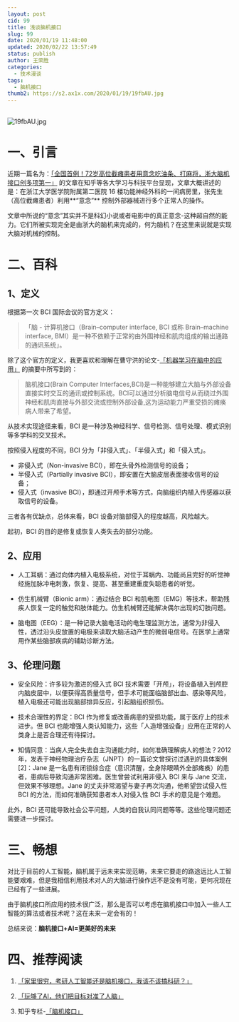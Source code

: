 ```yaml
---
layout: post
cid: 99
title: 浅谈脑机接口
slug: 99
date: 2020/01/19 11:48:00
updated: 2020/02/22 13:57:49
status: publish
author: 王荣胜
categories: 
  - 技术漫谈
tags: 
  - 脑机接口
thumb2: https://s2.ax1x.com/2020/01/19/19fbAU.jpg
---
```



<!--more-->
</br>
<img src="https://s2.ax1x.com/2020/01/19/19fbAU.jpg" alt="19fbAU.jpg" border="0" />

# 一、引言

近期一篇名为：[「全国首例！72岁高位截瘫患者用意念吃油条、打麻将，浙大脑机接口创多项第一」](https://zhuanlan.zhihu.com/p/103180317) 的文章在知乎等各大学习与科技平台显现，文章大概讲述的是：在浙江大学医学院附属第二医院 16 楼功能神经外科的一间病房里，张先生（高位截瘫患者）利用**“意念”** 控制外部器械进行多个正常人的操作。

文章中所说的“意念”其实并不是科幻小说或者电影中的真正意念-这种超自然的能力。它们所被实现完全是由浙大的脑机来完成的，何为脑机？在这里来说就是实现大脑对机械的控制。

# 二、百科

## 1、定义

根据第一次 BCI 国际会议的官方定义：
>「脑 - 计算机接口（Brain–computer interface, BCI 或称 Brain–machine interface, BMI）是一种不依赖于正常的由外围神经和肌肉组成的输出通路的通讯系统」。

除了这个官方的定义，我更喜欢和理解在曹守洪的论文-[「机器学习在脑中的应用」](http://cdmd.cnki.com.cn/Article/CDMD-10013-1017293359.htm) 的摘要中所写到的：

> 脑机接口(Brain Computer Interfaces,BCI)是一种能够建立大脑与外部设备直接实时交互的通讯或控制系统。BCI可以通过分析脑电信号从而绕过外围神经和肌肉直接与外部交流或控制外部设备,这为运动能力严重受损的瘫痪病人带来了希望。

从技术实现途径来看，BCI 是一种涉及神经科学、信号检测、信号处理、模式识别等多学科的交叉技术。

按照侵入程度的不同，BCI 分为「非侵入式」、「半侵入式」和「侵入式」。

- 非侵入式（Non-invasive BCI），即在头骨外检测信号的设备；
- 半侵入式（Partially invasive BCI），即安置在大脑皮层表面接收信号的设备；
- 侵入式（invasive BCI），即通过开颅手术等方式，向脑组织内植入传感器以获取信号的设备。

三者各有优缺点，总体来看，BCI 设备对脑部侵入的程度越高，风险越大。

起初，BCI 的目的是修复或恢复人类失去的部分功能。

## 2、应用

- 人工耳蜗：通过向体内植入电极系统，对位于耳蜗内、功能尚且完好的听觉神经施加脉冲电刺激，恢复、提高、甚至重建重度失聪患者的听觉。

- 仿生机械臂（Bionic arm）：通过结合 BCI 和肌电图（EMG）等技术，帮助残疾人恢复一定的触觉和肢体能力。仿生机械臂还能解决偶尔出现的幻肢问题。

- 脑电图（EEG）：是一种记录大脑电活动的电生理监测方法，通常为非侵入性，透过沿头皮放置的电极来读取大脑活动产生的微弱电信号。在医学上通常用作某些脑部疾病的辅助诊断方法。

## 3、伦理问题

- 安全风险：许多较为激进的侵入式 BCI 技术需要「开颅」，将设备植入到颅腔内脑皮层中，以便获得高质量信号，但手术可能面临脑部出血、感染等风险，植入电极还可能出现脑部排异反应，引起脑组织损伤。

- 技术合理性的界定：BCI 作为修复或改善病患的受损功能，属于医疗上的技术进步。但 BCI 也能增强人类认知能力，这些「人造增强设备」应用在正常的人类身上是否合理还有待探讨。

- 知情同意：当病人完全失去自主沟通能力时，如何准确理解病人的想法？2012 年，发表于神经物理治疗杂志（JNPT）的一篇论文曾探讨过遇到的具体案例[2]：Jane 是一名患有闭锁综合症（意识清醒，全身除眼睛外全部瘫痪）的患者，患病后导致沟通非常困难。医生曾尝试利用非侵入 BCI 来与 Jane 交流，但效果不够理想。Jane 的丈夫非常渴望与妻子再次沟通，他希望尝试侵入性 BCI 的方法，而如何准确获知患者本人对侵入性 BCI 手术的意见是个难题。

此外，BCI 还可能导致社会公平问题，人类的自我认同问题等等。这些伦理问题还需要进一步探讨。

# 三、畅想

对比于目前的人工智能，脑机属于远未来实现范畴，未来它要走的路途远比人工智能要艰难，但是我相信利用技术对人的大脑进行操作远不是没有可能，更何况现在已经有了一些进展。

由于脑机接口所应用的技术很广泛，那么是否可以考虑在脑机接口中加入一些人工智能的算法或者技术呢？这在未来一定会有的！

总结来说：**脑机接口+AI=更美好的未来**

# 四、推荐阅读

1. [「家里很穷，考研人工智能还是脑机接口，我该不该搞科研？」](https://www.zhihu.com/question/362426711/answer/952502811)

2. [「玩够了AI，他们把目标对准了人脑」](https://ai.sqdxwz.com/index.php/archives/42/)

3. 知乎专栏-[「脑机接口」](https://www.zhihu.com/topic/19633046/hot)
